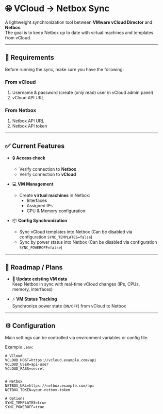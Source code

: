 # 🌐 VCloud → Netbox Sync

A lightweight synchronization tool between **VMware vCloud Director** and **Netbox**.  
The goal is to keep Netbox up to date with virtual machines and templates from vCloud.

---

## 🔑 Requirements

Before running the sync, make sure you have the following:

### From vCloud
1. Username & password (create (only read) user in vCloud admin panel)
2. vCloud API URL

### From Netbox
1. Netbox API URL
2. Netbox API token

---

## ✅ Current Features

- 🔒 **Access check**
  - Verify connection to **Netbox**
  - Verify connection to **vCloud**

- 💻 **VM Management**
  - Create **virtual machines** in Netbox:
    - Interfaces
    - Assigned IPs
    - CPU & Memory configuration

- 📦 **Config Synchronization**
  - Sync vCloud templates into Netbox (Can be disabled via configuration `SYNC_TEMPLATES=false`)
  - Sync by power status into Netbox (Can be disabled via configuration `SYNC_POWEROFF=false`)
    

---

## 🚀 Roadmap / Plans

- 🔄 **Update existing VM data**  
  Keep Netbox in sync with real-time vCloud changes (IPs, CPUs, memory, interfaces)

- ⚡ **VM Status Tracking**  
  Synchronize power state (`ON/OFF`) from vCloud to Netbox

---

## ⚙️ Configuration

Main settings can be controlled via environment variables or config file.

Example `.env`:

```env
# VCloud
VCLOUD_HOST=https://vcloud.example.com/api
VCLOUD_USER=api-user
VCLOUD_PASS=secret


# Netbox
NETBOX_URL=https://netbox.example.com/api
NETBOX_TOKEN=your-netbox-token

# Options
SYNC_TEMPLATES=true
SYNC_POWEROFF=true
